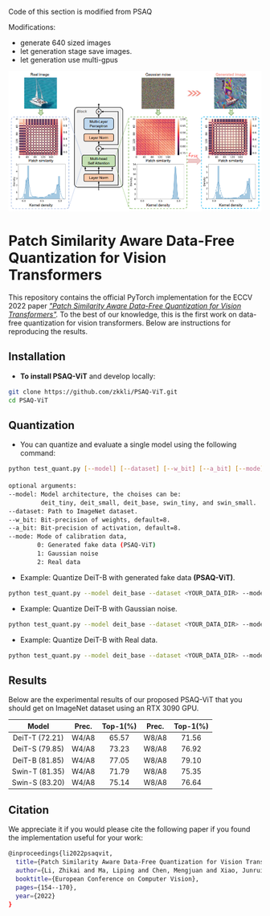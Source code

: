 Code of this section is modified from PSAQ

Modifications:

- generate 640 sized images
- let generation stage save images.
- let generation use multi-gpus

<div align=center>
  <img src="overview.png" width="850px" />
  </div>

# Patch Similarity Aware Data-Free Quantization for Vision Transformers

This repository contains the official PyTorch implementation for the ECCV 2022 paper
*["Patch Similarity Aware Data-Free Quantization for Vision Transformers"](https://arxiv.org/abs/2203.02250).* To the best of our knowledge, this is the first work on data-free quantization for vision transformers. Below are instructions for reproducing the results.

## Installation

- **To install PSAQ-ViT** and develop locally:
  
```bash
git clone https://github.com/zkkli/PSAQ-ViT.git
cd PSAQ-ViT
```

## Quantization

- You can quantize and evaluate a single model using the following command:

```bash
python test_quant.py [--model] [--dataset] [--w_bit] [--a_bit] [--mode]

optional arguments:
--model: Model architecture, the choises can be: 
         deit_tiny, deit_small, deit_base, swin_tiny, and swin_small.
--dataset: Path to ImageNet dataset.
--w_bit: Bit-precision of weights, default=8.
--a_bit: Bit-precision of activation, default=8.
--mode: Mode of calibration data,
        0: Generated fake data (PSAQ-ViT)
        1: Gaussian noise
        2: Real data
```

- Example: Quantize DeiT-B with generated fake data **(PSAQ-ViT)**.

```bash
python test_quant.py --model deit_base --dataset <YOUR_DATA_DIR> --mode 0
```

- Example: Quantize DeiT-B with Gaussian noise.

```bash
python test_quant.py --model deit_base --dataset <YOUR_DATA_DIR> --mode 1
```

- Example: Quantize DeiT-B with Real data.

```bash
python test_quant.py --model deit_base --dataset <YOUR_DATA_DIR> --mode 2
```

## Results

Below are the experimental results of our proposed PSAQ-ViT that you should get on ImageNet dataset using an RTX 3090 GPU.

| Model          | Prec. | Top-1(%) | Prec. | Top-1(%) |
|:--------------:|:-----:|:--------:|:-----:|:--------:|
| DeiT-T (72.21) | W4/A8 | 65.57    | W8/A8 | 71.56    |
| DeiT-S (79.85) | W4/A8 | 73.23    | W8/A8 | 76.92    |
| DeiT-B (81.85) | W4/A8 | 77.05    | W8/A8 | 79.10    |
| Swin-T (81.35) | W4/A8 | 71.79    | W8/A8 | 75.35    |
| Swin-S (83.20) | W4/A8 | 75.14    | W8/A8 | 76.64    |

## Citation

We appreciate it if you would please cite the following paper if you found the implementation useful for your work:

```bash
@inproceedings{li2022psaqvit,
  title={Patch Similarity Aware Data-Free Quantization for Vision Transformers},
  author={Li, Zhikai and Ma, Liping and Chen, Mengjuan and Xiao, Junrui and Gu, Qingyi},
  booktitle={European Conference on Computer Vision},
  pages={154--170},
  year={2022}
}
```
